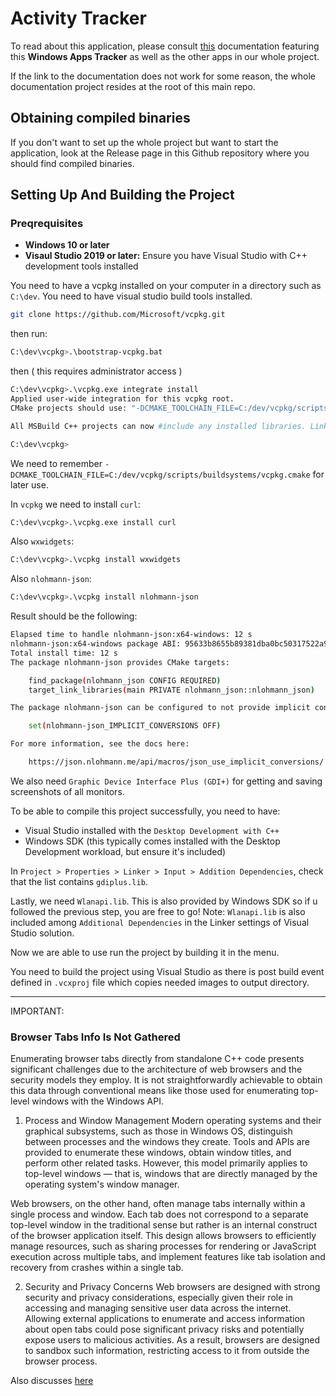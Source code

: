 # Activity Tracker

To read about this application, please consult [this](https://marekstef.github.io/storage-system-documentation/docs/example-apps/activity-tracker/walkthrough) documentation featuring this **Windows Apps Tracker** as well as the other apps in our whole project.

If the link to the documentation does not work for some reason, the whole documentation project resides at the root of this main repo.

## Obtaining compiled binaries

If you don't want to set up the whole project but want to start the application, look at the Release page in this Github repository where you should find compiled binaries.

## Setting Up And Building the Project

### Preqrequisites

- **Windows 10 or later**
- **Visaul Studio 2019 or later:** Ensure you have Visual Studio with C++ development tools installed

You need to have a vcpkg installed on your computer in a directory such as `C:\dev`. You need to have visual studio build tools installed.

```bash
git clone https://github.com/Microsoft/vcpkg.git
```

then run:

```bash
C:\dev\vcpkg>.\bootstrap-vcpkg.bat
```

then ( this requires administrator access )

```bash
C:\dev\vcpkg>.\vcpkg.exe integrate install
Applied user-wide integration for this vcpkg root.
CMake projects should use: "-DCMAKE_TOOLCHAIN_FILE=C:/dev/vcpkg/scripts/buildsystems/vcpkg.cmake"

All MSBuild C++ projects can now #include any installed libraries. Linking will be handled automatically. Installing new libraries will make them instantly available.

C:\dev\vcpkg>
```

We need to remember `-DCMAKE_TOOLCHAIN_FILE=C:/dev/vcpkg/scripts/buildsystems/vcpkg.cmake` for later use.

In `vcpkg` we need to install `curl`:

```bash
C:\dev\vcpkg>.\vcpkg.exe install curl
```

Also `wxwidgets`:

```bash
C:\dev\vcpkg>.\vcpkg install wxwidgets
```

Also `nlohmann-json`:

```bash
C:\dev\vcpkg>.\vcpkg install nlohmann-json
```

Result should be the following: 

```bash
Elapsed time to handle nlohmann-json:x64-windows: 12 s
nlohmann-json:x64-windows package ABI: 95633b8655b89381dba0bc50317522a9802d5e0f98e0491768eaca4ef432660e
Total install time: 12 s
The package nlohmann-json provides CMake targets:

    find_package(nlohmann_json CONFIG REQUIRED)
    target_link_libraries(main PRIVATE nlohmann_json::nlohmann_json)

The package nlohmann-json can be configured to not provide implicit conversions via a custom triplet file:

    set(nlohmann-json_IMPLICIT_CONVERSIONS OFF)

For more information, see the docs here:

    https://json.nlohmann.me/api/macros/json_use_implicit_conversions/

```

We also need `Graphic Device Interface Plus (GDI+)` for getting and saving screenshots of all monitors.

To be able to compile this project successfully, you need to have:
- Visual Studio installed with the `Desktop Development with C++`
- Windows SDK (this typically comes installed with the Desktop Development workload, but ensure it's included)

In `Project > Properties > Linker > Input > Addition Dependencies`, check that the list contains `gdiplus.lib`.

Lastly, we need `Wlanapi.lib`. This is also provided by Windows SDK so if u followed the previous step, you are free to go! Note: `Wlanapi.lib` is also included among `Additional Dependencies` in the Linker settings of Visual Studio solution.

Now we are able to use run the project by building it in the menu.

You need to build the project using Visual Studio as there is post build event defined in `.vcxproj` file which copies needed images to output directory.

--- 

IMPORTANT:

### Browser Tabs Info Is Not Gathered

Enumerating browser tabs directly from standalone C++ code presents significant challenges due to the architecture of web browsers and the security models they employ. It is not straightforwardly achievable to obtain this data through conventional means like those used for enumerating top-level windows with the Windows API.

1. Process and Window Management
Modern operating systems and their graphical subsystems, such as those in Windows OS, distinguish between processes and the windows they create. Tools and APIs are provided to enumerate these windows, obtain window titles, and perform other related tasks. However, this model primarily applies to top-level windows — that is, windows that are directly managed by the operating system's window manager.

Web browsers, on the other hand, often manage tabs internally within a single process and window. Each tab does not correspond to a separate top-level window in the traditional sense but rather is an internal construct of the browser application itself. This design allows browsers to efficiently manage resources, such as sharing processes for rendering or JavaScript execution across multiple tabs, and implement features like tab isolation and recovery from crashes within a single tab.

2. Security and Privacy Concerns
Web browsers are designed with strong security and privacy considerations, especially given their role in accessing and managing sensitive user data across the internet. Allowing external applications to enumerate and access information about open tabs could pose significant privacy risks and potentially expose users to malicious activities. As a result, browsers are designed to sandbox such information, restricting access to it from outside the browser process.

Also discusses [here](https://stackoverflow.com/questions/40608529/enumwindow-to-catch-tab-process-google-chrome-c)

